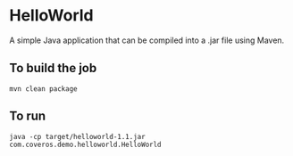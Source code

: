 HelloWorld
==========

A simple Java application that can be compiled into a .jar file using Maven.

To build the job
--------
    mvn clean package

To run
------
    java -cp target/helloworld-1.1.jar com.coveros.demo.helloworld.HelloWorld
